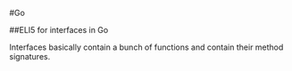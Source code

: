 #Go 

##ELI5 for interfaces in Go

Interfaces basically contain a bunch of functions and contain their method signatures. 

